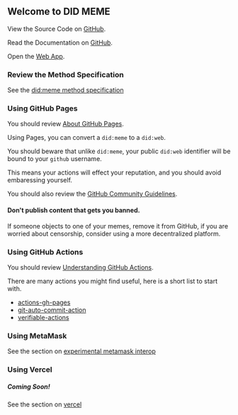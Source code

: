 ## Welcome to DID MEME

View the Source Code on [GitHub](https://github.com/OR13/didme.me).

Read the Documentation on [GitHub](https://or13.github.io/didme.me/).

Open the [Web App](https://didme.me).

### Review the Method Specification

See the [did:meme method specification](./did-method-spec.md)

### Using GitHub Pages

You should review [About GitHub Pages](https://docs.github.com/en/pages/getting-started-with-github-pages/about-github-pages).

Using Pages, you can convert a `did:meme` to a `did:web`.

You should beware that unlike `did:meme`, your public `did:web` identifier will be bound to your `github` username.

This means your actions will effect your reputation, and you should avoid embaressing yourself.

You should also review the [GitHub Community Guidelines](https://docs.github.com/en/site-policy/github-terms/github-community-guidelines).

#### Don't publish content that gets you banned.

If someone objects to one of your memes, remove it from GitHub, if you are worried about censorship, consider using a more decentralized platform.

### Using GitHub Actions

You should review [Understanding GitHub Actions](https://docs.github.com/en/actions/learn-github-actions/understanding-github-actions).

There are many actions you might find useful, here is a short list to start with.

- [actions-gh-pages](https://github.com/peaceiris/actions-gh-pages)
- [git-auto-commit-action](https://github.com/stefanzweifel/git-auto-commit-action)
- [verifiable-actions](https://github.com/transmute-industries/verifiable-actions)

### Using MetaMask

See the section on [experimental metamask interop](./metamask.md)

### Using Vercel

##### Coming Soon!

See the section on [vercel](./vercel-setup.md)
